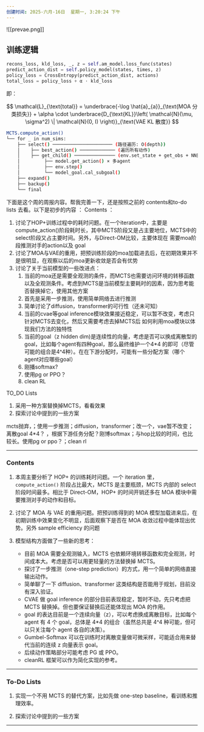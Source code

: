 ```yaml
---
创建时间: 2025-六月-16日  星期一, 3:20:24 下午
---
```

![[prevae.png]]


## 训练逻辑

```python
recons_loss, kld_loss, _, z = self.am_model.loss_func(states)
predict_action_dist = self.policy_model(states, times, z)
policy_loss = CrossEntropy(predict_action_dist, actions)
total_loss = policy_loss + α ⋅ kld_loss
```

即：

$$
\mathcal{L}_{\text{total}} = \underbrace{-\log \hat{a}_{a}}_{\text{MOA 分类损失}} + \alpha \cdot \underbrace{D_{\text{KL}}\left( \mathcal{N}(\mu, \sigma^2) \| \mathcal{N}(0, I) \right)}_{\text{VAE KL 散度}}
$$


```bash
MCTS.compute_action()
└── for _ in num_sims:
    ├── select() ────────────────────── (路径遍历: O(depth))
    │    ├── best_action() ───────────── (遍历所有动作)
    │    ├── get_child() ─────────────── (env.set_state + get_obs + NN推理)
    │         ├── model.get_action() × 多agent
    │         ├── env.step()
    │         └── model_goal.cal_subgoal()
    ├── expand()
    ├── backup()
    └── final

```


下面是这个周的周报内容。帮我完善一下，还是按照之前的 contents和to-do lists 去看。以下是初步的内容 ：
Contents ： 
1. 讨论了HOP+训练过程中的耗时问题。在一个iteration中，主要是 compute_action()阶段耗时长，其中MCTS阶段又是占主要地位，MCTS中的select阶段又占主要时间。另外，与Direct-OM比较，主要体现在 需要moa阶段推测对手的action以及 goal
2. 讨论了MOA与VAE的重用，把预训练阶段的moa加载进去后，在初期效果并不是很明显，在观察以后的moa更新收敛是否会有优势
3. 讨论了关于当前模型的一些改进点：
	1. 当前的moa还是需要全观测的条件，而MCTS也需要访问环境的转移函数以及全观测条件。考虑到MCTS是当前模型主要耗时的因素，因为思考能否替换掉它，使用其他方案
	2. 首先是采用一步推测，使用简单网络去进行推测
	3. 简单讨论了diffusion，transformer的可行性（还未可知）
	4. 当前的cvae等goal inference模块效果接近稳定，可以暂不改变，考虑只针对MCTS去变化，然后又需要考虑去掉MCTS后 如何利用moa模块以体现我们方法的独特性
	5. 当前的goal（z hidden dim)是连续性的向量，考虑是否可以换成离散型的goal，比如每个agent有四种goal，那么最终维护一个4\*4 的即可（尽管可能的组合是4^4种）。在在下游分配时，可能有一些分配方案（哪个agent对应哪些goal）
	6. 刚播softmax?
	7. 使用pg or PPO？
	8. clean RL

TO_DO Lists
1. 采用一种方案替换掉MCTS，看看效果
2. 探索讨论中提到的一些方案
  


mcts抛弃，；使用一步推测；diffusion，transformer；改一个，vae暂不改变；离散goal 4*4？ ，根据下游任务分配？刚博softmax；与hop比较的时间，也比较长。使用pg or ppo？；clean rl



---

### **Contents**

1. 本周主要分析了 HOP+ 的训练耗时问题。一个 iteration 里，`compute_action()` 阶段占比最大，MCTS 是主要瓶颈，MCTS 内部的 select 阶段时间最多。相比于 Direct-OM，HOP+ 的时间开销还多在 MOA 模块中需要推测对手的动作和目标。

2. 讨论了 MOA 与 VAE 的重用问题。把预训练得到的 MOA 模型加载进来后，在初期训练中效果变化不明显，后面观察下是否在 MOA 收敛过程中能体现出优势。另外 sample efficiency 的问题

3. 模型结构方面做了一些新的思考：

   * 目前 MOA 需要全观测输入，MCTS 也依赖环境转移函数和完全观测，时间成本大。考虑是否可以用更轻量的方法替换掉 MCTS。
   * 探讨了一步推测（one-step prediction）的方式，用一个简单的网络直接输出动作。
   * 简单聊了一下 diffusion、transformer 这类结构是否能用于规划，目前没有深入验证。
   * CVAE 做 goal inference 的部分目前表现稳定，暂时不动，先只考虑把 MCTS 替换掉。但也要保证替换后还能体现出 MOA 的作用。
   * goal 的表达目前是一个连续向量（z），可以考虑换成离散目标，比如每个 agent 有 4 个 goal，总体是 4\*4 的组合（虽然总共是 4^4 种可能，但可以只关注每个 agent 各自的决策）。
   * Gumbel-Softmax 可以在训练时对离散变量做可微采样，可能适合用来替代当前的连续 z 向量表示 goal。
   * 后续动作策略部分可能考虑 PG 或 PPO。
   * cleanRL 框架可以作为简化实现的参考。

---

### **To-Do Lists**

1. 实现一个不用 MCTS 的替代方案，比如先做 one-step baseline，看训练和推理效率。

2. 探索讨论中提到的一些方案

---



